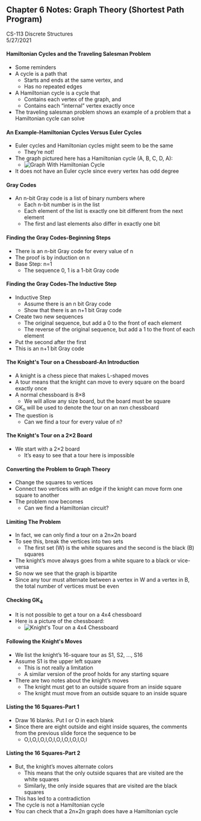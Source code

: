 ## Chapter 6 Notes: Graph Theory (Shortest Path Program)
CS-113 Discrete Structures  
5/27/2021

#### Hamiltonian Cycles and the Traveling Salesman Problem
- Some reminders
- A cycle is a path that
  - Starts and ends at the same vertex, and
  - Has no repeated edges
- A Hamiltonian cycle is a cycle that
  - Contains each vertex of the graph, and
  - Contains each “internal” vertex exactly once
- The traveling salesman problem shows an example of a problem that a Hamiltonian cycle can solve

#### An Example-Hamiltonian Cycles Versus Euler Cycles
- Euler cycles and Hamiltonian cycles might seem to be the same
  - They’re not!
- The graph pictured here has a Hamiltonian cycle (A, B, C, D, A):  
  - ![Graph With Hamiltonian Cycle](https://user-images.githubusercontent.com/47701395/120062554-b47ffe80-c017-11eb-8899-dbdb70fe1f15.png)  
- It does not have an Euler cycle since every vertex has odd degree

#### Gray Codes
- An n-bit Gray code is a list of binary numbers where
  - Each n-bit number is in the list
  - Each element of the list is exactly one bit different from the next element
  - The first and last elements also differ in exactly one bit

#### Finding the Gray Codes-Beginning Steps
- There is an n-bit Gray code for every value of n
- The proof is by induction on n
- Base Step:  n=1
  - The sequence 0, 1 is a 1-bit Gray code

#### Finding the Gray Codes-The Inductive Step
- Inductive Step
  - Assume there is an n bit Gray code
  - Show that there is an n+1 bit Gray code
- Create two new sequences
  - The original sequence, but add a 0 to the front of each element
  - The reverse of the original sequence, but add a 1 to the front of each element
- Put the second after the first
- This is an n+1 bit Gray code

#### The Knight's Tour on a Chessboard-An Introduction
- A knight is a chess piece that makes L-shaped moves
- A tour means that the knight can move to every square on the board exactly once
- A normal chessboard is 8×8
  - We will allow any size board, but the board must be square
- GK<sub>n</sub> will be used to denote the tour on an nxn chessboard
- The question is
  - Can we find a tour for every value of n?

#### The Knight's Tour on a 2×2 Board
- We start with a 2×2 board
  - It’s easy to see that a tour here is impossible

#### Converting the Problem to Graph Theory
- Change the squares to vertices
- Connect two vertices with an edge if the knight can move form one square to another
- The  problem now becomes
  - Can we find a Hamiltonian circuit?

#### Limiting The Problem
- In fact, we can only find a tour on a 2n×2n board
- To see this, break the vertices into two sets
  - The first set (W) is the white squares and the second is the black (B) squares
- The knight’s move always goes from a white square to a black or vice-versa
- So now we see that the graph is bipartite
- Since any tour must alternate between a vertex in W and a vertex in B, the total number of vertices must be even

#### Checking GK<sub>4</sub>
- It is not possible to get a tour on a 4x4 chessboard
- Here is a picture of the chessboard:    
  - ![Knight's Tour on a 4x4 Chessboard](https://user-images.githubusercontent.com/47701395/120062671-396b1800-c018-11eb-9467-572b0c1fbbad.png)  

#### Following the Knight's Moves
- We list the knight’s 16-square tour as S1, S2, …, S16
- Assume S1 is the upper left square
  - This is not really a limitation
  - A similar version of the proof holds for any starting square
- There are two notes about the knight’s moves
  - The knight must get to an outside square from an inside square
  - The knight must move from an outside square to an inside square

#### Listing the 16 Squares-Part 1
- Draw 16 blanks.  Put I or O in each blank
- Since there are eight outside and eight inside squares, the comments from the previous slide force the sequence to be
  - O,I,O,I,O,I,O,I,O,I,O,I,O,I,O,I

#### Listing the 16 Squares-Part 2
- But, the knight’s moves alternate colors
  - This means that the only outside squares that are visited are the white squares
  - Similarly, the only inside squares that are visited are the black squares
- This has led to a contradiction
- The cycle is not a Hamiltonian cycle
- You can check that a 2n×2n graph does have a Hamiltonian cycle

